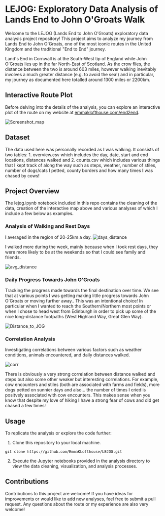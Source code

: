 # LEJOG: Exploratory Data Analysis of Lands End to John O'Groats Walk

Welcome to the LEJOG (Lands End to John O'Groats) exploratory data analysis project repository! 
This project aims to analyze my journey from Lands End to John O'Groats, one 
of the most iconic routes in the United Kingdom and the traditional "End to 
End" journey. 

Land's End in Cornwall is at the South-West tip of England while John O'Groats 
lies up in the far North-East of Scotland. As the crow flies, the distance 
between the two is around 603 miles, however walking inevitably involves a 
much greater distance (e.g. to avoid the sea!) and in particular, my journey 
as documented here totalled around 1300 miles or 2200km. 

## Interactive Route Plot
Before delving into the details of the analysis, you can explore an 
interactive plot of the route on my website at [emmaklofthouse.com/end2end](http://emmaklofthouse.com/end2end).

![Screenshot_map](https://github.com/EmmaKLofthouse/LEJOG/assets/18194748/697d1c2d-4eab-40c4-adfe-64aa24038de2)

## Dataset
The data used here was personally recorded as I was walking. It consists of two tables: 1. overview.csv which includes the day, date, start and end locations, distances walked and 2. counts.csv which includes various things that I kept track of along the way such as steps, weather, number of stiles, number of dogs/cats I petted, county borders and how many times I was chased by cows!

## Project Overview

The lejog.ipynb notebook included in this repo contains the cleaning of the data, creation of the interactive map above and various analyses of which I include a few below as examples. 

### Analysis of Walking and Rest Days

I averaged in the region of 20-25km a day.
![days_distance](https://github.com/EmmaKLofthouse/LEJOG/assets/18194748/ccb9f3c7-f1f4-45e6-8dcf-e7ec434976dd)

I walked more during the week, mainly because when I took rest days, they were more likely to be at the weekends so that I could see family and friends.

![avg_distance](https://github.com/EmmaKLofthouse/LEJOG/assets/18194748/1ac8738f-b781-4cb4-bef1-c3363c2cba26)


### Daily Progress Towards John O'Groats
 Tracking the progress made towards the final destination over time. We see that at various points I was getting making little progress towards John O'Groats or moving further away.. This was an intentional choice! In particular when I wanted to reach the Southern/Northern most points or when I chose to head west from Edinburgh in order to pick up some of the nice long-distance footpaths (West Highland Way, Great Glen Way).
 
![Distance_to_JOG](https://github.com/EmmaKLofthouse/LEJOG/assets/18194748/b694551d-de81-433e-89b3-94d86dae39a5)


### Correlation Analysis
 Investigating correlations between various factors such as weather conditions, animals encountered, and daily distances walked.

![corr](https://github.com/EmmaKLofthouse/LEJOG/assets/18194748/76236b86-87ba-463d-8163-8bc2d3c5acda)

There is obviously a very strong correlation between distance walked and steps but also some other weaker but interesting correlations. For example, cow encounters and stiles (both are associated with farms and fields), more dogs petted on sunnier days and also... the number of times I cried is positvely associated with cow encounters. This makes sense when you know that despite my love of hiking I have a strong fear of cows and did get chased a few times!


## Usage

To replicate the analysis or explore the code further:

1. Clone this repository to your local machine.
```
git clone https://github.com/EmmaKLofthouse/LEJOG.git
```
2. Execute the Jupyter notebooks provided in the analysis directory to view the data cleaning, visualization, and analysis processes.

## Contributions

Contributions to this project are welcome! If you have ideas for improvements or would like to add new analyses, feel free to submit a pull 
request. Any questions about the route or my experience are also very welcome!
